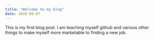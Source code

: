 ```yaml
---
title: "Welcome to my blog"
date: 2020-09-07
---
```

This is my first blog post.  I am teaching myself github and various other things to make myself more marketable to finding a new job. 